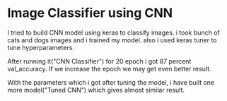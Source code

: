 # Image Classifier using CNN 

I tried to build CNN model using keras to classify images. i took bunch of cats and dogs images and i trained my model. also i used keras tuner to tune hyperparameters.

After running it("CNN Classifier") for 20 epoch i got 87 percent val_accuracy. If we increase the epoch we may get even better result.

With the parameters which i got after tuning the model, i have built one more model("Tuned CNN") which gives almost similar result.
